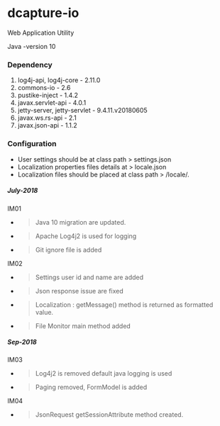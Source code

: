 # dcapture-io

Web Application Utility

Java -version 10

### Dependency

1. log4j-api, log4j-core - 2.11.0
2. commons-io - 2.6
3. pustike-inject - 1.4.2
4. javax.servlet-api - 4.0.1
5. jetty-server, jetty-servlet - 9.4.11.v20180605
6. javax.ws.rs-api - 2.1
7. javax.json-api - 1.1.2

### Configuration

- User settings should be at class path > settings.json
- Localization properties files details at > locale.json
- Localization files should be placed at class path > /locale/*.*

##### July-2018

IM01

- >Java 10 migration are updated.
- >Apache Log4j2 is used for logging
- >Git ignore file is added

IM02

- >Settings user id and name are added
- >Json response issue are fixed 
- >Localization : getMessage() method is returned as formatted value. 
- >File Monitor main method added

##### Sep-2018

IM03

- >Log4j2 is removed default java logging is used
- >Paging removed, FormModel is added

IM04

- >JsonRequest getSessionAttribute method created.
